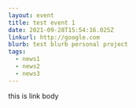 ```yaml
---
layout: event
title: test event 1
date: 2021-09-28T15:54:16.025Z
linkurl: http://google.com
blurb: test blurb personal project
tags:
  - news1
  - news2
  - news3
---
```

this is link body